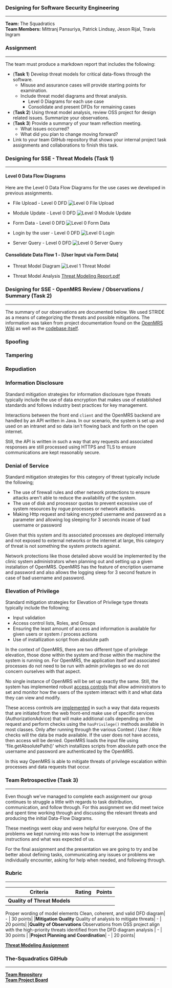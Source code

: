 ### Designing for Software Security Engineering

----

__Team:__ The Squadratics  
__Team Members:__ Mittranj Pansuriya, Patrick Lindsay, Jeson Rijal, Travis Ingram

### Assignment
---

The team must produce a markdown report that includes the following:

* (__Task 1__) Develop threat models for critical data-flows through the software.
  * Misuse and assurance cases will provide starting points for examination.
  * Include threat model diagrams and threat analysis.
    * Level 0 Diagrams for each use case
    * Consolidate and present DFDs for remaining cases
* (__Task 2__) Using threat model analysis, review OSS project for design related issues. Summarize your observations.
* (__Task 3__) Provide a summary of your team reflection meeting.
  * What issues occurred?
  * What did you plan to change moving forward?
* Link to your team GitHub repository that shows your internal project task assignments and collaborations to finish this task.

### Designing for SSE - Threat Models (Task 1)
---

#### Level 0 Data Flow Diagrams
 
 Here are the Level 0 Data Flow Diagrams for the use cases we developed in previous assignments.
 
 * File Upload - Level 0 DFD
 ![Level 0 File Upload](https://user-images.githubusercontent.com/46797572/68782284-c13c2d80-05fe-11ea-8868-19ca29a46577.JPG) 
 
 * Module Update - Level 0 DFD
 ![Level 0 Module Update](https://user-images.githubusercontent.com/46797572/68782282-c0a39700-05fe-11ea-88b4-93edd0f9c13a.JPG)

 * Form Data - Level 0 DFD
 ![Level 0 Form Data](https://user-images.githubusercontent.com/46797572/68782286-c13c2d80-05fe-11ea-9e4a-6149d0cdc2d9.JPG)

 * Login by the user - Level 0 DFD
 ![Level 0 Login](https://user-images.githubusercontent.com/46797572/68782287-c13c2d80-05fe-11ea-9f7f-6d0e2687fb60.JPG)
 
 * Server Query - Level 0 DFD
 ![Level 0 Server Query](https://user-images.githubusercontent.com/46797572/68782283-c13c2d80-05fe-11ea-8ca2-94e76c8e0ad7.JPG)


#### Consolidate Data Flow 1 - [User Input via Form Data]
 * Threat Model Diagram 
 ![Level 1 Threat Model](https://user-images.githubusercontent.com/46797572/68784063-97d0d100-0601-11ea-98f7-01593ab82be9.JPG)

 * Threat Model Analysis
 [Threat Modeling Report.pdf](https://github.com/The-Squadratics/openMRS_security_project/files/3842984/Threat.Modeling.Report.pdf)

### Designing for SSE - OpenMRS Review / Observations / Summary (Task 2) 

---
The summary of our observations are documented below.  We used STRIDE as a means of categorizing the threats and possible mitigations. The information was taken from project documentation found on the [OpenMRS Wiki](https://wiki.openmrs.org) as well as the [codebase itself](https://github.com/openmrs/openmrs-core).

### Spoofing

### Tampering

### Repudiation

### Information Disclosure

Standard mitigation strategies for information disclosure type threats typically include the use of data encryption that makes use of established standards and follows industry best practices for key management.

Interactions between the front end `client` and the OpenMRS backend are handled by an API written in Java.  In our scenario, the system is set up and used on an intranet and so data isn't flowing back and forth on the open internet.

Still, the API is written in such a way that any requests and associated responses are still processed using HTTPS and TLS to ensure communications are kept reasonably secure.

### Denial of Service

Standard mitigation strategies for this category of threat typically include the following;
* The use of firewall rules and other network protections to ensure attacks aren't able to reduce the availability of the system.
* The use of disk and processor quotas to prevent excessive use of system resources by rogue processes or network attacks.
* Making Http request and taking encrypted username and password as a parameter and allowing log sleeping for 3 seconds incase of bad     username or password

Given that this system and its associated processes are deployed internally and not exposed to external networks or the internet at large, this category of threat is not something the system protects against.

Network protections like those detailed above would be implemented by the clinic system administrators when planning out and setting up a given installation of OpenMRS. OpenMRS has the feature of encription username and password and also allows the logging sleep for 3 second feature in case of bad username and password.

### Elevation of Privilege

Standard mitigation strategies for Elevation of Privilege type threats typically include the following;
* Input validation
* Access control lists, Roles, and Groups
* Ensuring the least amount of access and information is available for given users or system / process actions
* Use of installization script from absolute path

In the context of OpenMRS, there are two different type of privilege elevation, those done within the system and those within the machine the system is running on. For OpenMRS, the application itself and associated processes do not need to be run with admin privileges so we do not concern ourselves with that aspect.

No single instance of OpenMRS will be set up exactly the same.  Still, the system has implemented robust [access controls](https://wiki.openmrs.org/display/docs/Access+Control+in+OpenMRS) that allow administrators to set and monitor how the users of the system interact with it and what data they can view and modify.

These access controls are [implemented](https://wiki.openmrs.org/display/docs/Privilege+Checking+for+Access+Control+in+OpenMRS) in such a way that data requests that are initiated from the web front-end make use of specific services (AuthorizationAdvice) that will make additional calls depending on the request and perform checks using the `hasPrivilege()` methods available in most classes.
Only after running through the various Context / User / Role checks will the data be made available.  If the user does not have access, then access will be denied. OpenMRS loads the input file using 'file.getAbsolutePath()' which installizes scripts from absolute path once the username and password are authenticated by the OpenMRS. 

In this way OpenMRS is able to mitigate threats of privilege escalation within processes and data requests that occur.


### Team Retrospective (Task 3)
---

Even though we've managed to complete each assignment our group continues to struggle a little with regards to task distribution, communication, and follow through.  For this assignment we did meet twice and spent time working through and discussing the relevant threats and producing the initial Data-Flow Diagrams.

These meetings went okay and were helpful for everyone. One of the problems we kept running into was how to interrupt the assignment instructions and what was expected of us.

For the final assignment and the presentation we are going to try and be better about defining tasks, communicating any issues or problems we individually encounter, asking for help when needed, and following through.

### Rubric

---

|Criteria|Rating|Points|
|---|---|---|
|__Quality of Threat Models__
Proper wording of model elements
Clean, coherent, and valid DFD diagram| - | 30 points|
|__Mitigation Quality__
Quality of analysis to mitigate threats| - | 20 points|
|__Quality of Observations__
Observations from OSS project align with the high-priority threats identified from the DFD diagram analysis | - | 30 points |
|__Project Planning and Coordination__| - | 20 points|

[__Threat Modeling Assignment__](https://robinagandhi.github.io/swa/slides/lecture-4/design-for-software-se.html#66)

### The-Squadratics GitHub
---
[__Team Repository__](https://github.com/The-Squadratics/openMRS_security_project)  
[__Team Project Board__](https://github.com/The-Squadratics/openMRS_security_project/projects/1)
